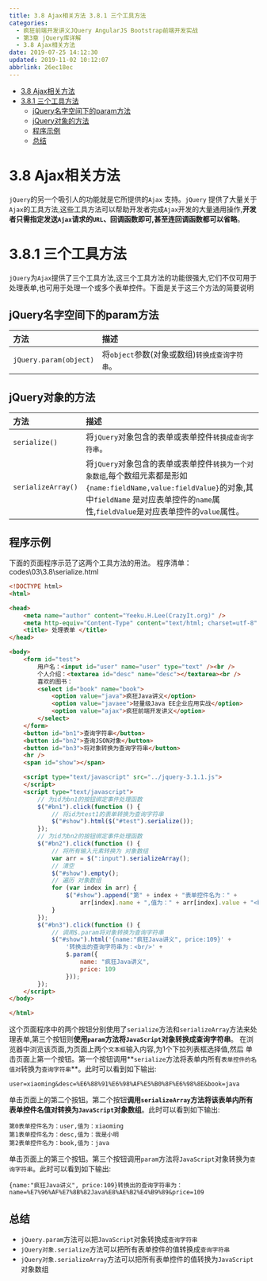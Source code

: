 ```yaml
---
title: 3.8 Ajax相关方法 3.8.1 三个工具方法
categories: 
  - 疯狂前端开发讲义JQuery AngularJS Bootstrap前端开发实战
  - 第3章 jQuery库详解
  - 3.8 Ajax相关方法
date: 2019-07-25 14:12:30
updated: 2019-11-02 10:12:07
abbrlink: 26ec18ec
---
```

<div id='my_toc'>

- [3.8 Ajax相关方法](/JavaReadingNotes/26ec18ec/#3-8-Ajax相关方法)
- [3.8.1 三个工具方法](/JavaReadingNotes/26ec18ec/#3-8-1-三个工具方法)
    - [jQuery名字空间下的param方法](/JavaReadingNotes/26ec18ec/#jQuery名字空间下的param方法)
    - [jQuery对象的方法](/JavaReadingNotes/26ec18ec/#jQuery对象的方法)
    - [程序示例](/JavaReadingNotes/26ec18ec/#程序示例)
    - [总结](/JavaReadingNotes/26ec18ec/#总结)

</div>
<!--more-->
<script>if (navigator.platform.toLowerCase() == 'win32'){document.getElementById('my_toc').style.display = 'none';}</script>

<!--end-->
<!--SSTStart-->
# 3.8 Ajax相关方法 #
`jQuery`的另一个吸引人的功能就是它所提供的`Ajax` 支持。`jQuery` 提供了大量关于`Ajax`的工具方法,这些工具方法可以帮助开发者完成`Ajax`开发的大量通用操作,**开发者只需指定发送`Ajax`请求的`URL`、回调函数即可,甚至连回调函数都可以省略**。
# 3.8.1 三个工具方法 #
`jQuery`为`Ajax`提供了三个工具方法,这三个工具方法的功能很强大,它们不仅可用于处理表单,也可用于处理一个或多个表单控件。下面是关于这三个方法的简要说明
## jQuery名字空间下的param方法 ##
|方法|描述|
|:---|:---|
|`jQuery.param(object)`|将`object`参数(对象或数组)`转换成查询字符串`。|
## jQuery对象的方法 ##
|方法|描述|
|:---|:---|
|`serialize()`|将`jQuery`对象包含的表单或表单控件`转换成查询字符串`。|
|`serializeArray()`|将`jQuery`对象包含的表单或表单控件`转换为一个对象数组`,每个数组元素都是形如`{name:fieldName,value:fieldValue}`的对象,其中`fieldName` 是对应表单控件的`name`属性,`fieldValue`是对应表单控件的`value`属性。|
<!--SSTStop-->

## 程序示例 ##
下面的页面程序示范了这两个工具方法的用法。
程序清单：codes\03\3.8\serialize.html
```html
<!DOCTYPE html>
<html>

<head>
    <meta name="author" content="Yeeku.H.Lee(CrazyIt.org)" />
    <meta http-equiv="Content-Type" content="text/html; charset=utf-8" />
    <title> 处理表单 </title>
</head>

<body>
    <form id="test">
        用户名：<input id="user" name="user" type="text" /><br />
        个人介绍：<textarea id="desc" name="desc"></textarea><br />
        喜欢的图书：
        <select id="book" name="book">
            <option value="java">疯狂Java讲义</option>
            <option value="javaee">轻量级Java EE企业应用实战</option>
            <option value="ajax">疯狂前端开发讲义</option>
        </select>
    </form>
    <button id="bn1">查询字符串</button>
    <button id="bn2">查询JSON对象</button>
    <button id="bn3">将对象转换为查询字符串</button>
    <hr />
    <span id="show"></span>

    <script type="text/javascript" src="../jquery-3.1.1.js">
    </script>
    <script type="text/javascript">
        // 为id为bn1的按钮绑定事件处理函数
        $("#bn1").click(function () {
            // 将id为test1的表单转换为查询字符串
            $("#show").html($("#test").serialize());
        });
        // 为id为bn2的按钮绑定事件处理函数
        $("#bn2").click(function () {
            // 将所有输入元素转换为 对象数组
            var arr = $(":input").serializeArray();
            // 清空
            $("#show").empty();
            // 遍历 对象数组
            for (var index in arr) {
                $("#show").append("第" + index + "表单控件名为：" +
                    arr[index].name + ",值为：" + arr[index].value + "<br />");
            }
        });
        $("#bn3").click(function () {
            // 调用$.param将对象转换为查询字符串
            $("#show").html('{name:"疯狂Java讲义", price:109}' +
                '转换出的查询字符串为：<br/>' +
                $.param({
                    name: "疯狂Java讲义",
                    price: 109
                }));
        });
    </script>
</body>

</html>
```
这个页面程序中的两个按钮分别使用了`serialize`方法和`serializeArray`方法来处理表单,第三个按钮则**使用`param`方法将`JavaScript`对象转换成查询字符串**。
在浏览器中浏览该页面,为页面上两个`文本框`输入内容,为1个下拉列表框选择值,然后
单击页面上第一个按钮。第一个按钮调用**`serialize`方法将表单内所有`表单控件的名值对`转换为`查询字符串`**。此时可以看到如下输出:
```
user=xiaoming&desc=%E6%88%91%E6%98%AF%E5%B0%8F%E6%98%8E&book=java
```
单击页面上的第二个按钮。第二个按钮**调用`serializeArray`方法将该表单内所有表单控件名值对转换为`JavaScript`对象数组**。此时可以看到如下输出:
```
第0表单控件名为：user,值为：xiaoming
第1表单控件名为：desc,值为：我是小明
第2表单控件名为：book,值为：java
```
单击页面上的第三个按钮。第三个按钮调用`param`方法将`JavaScript`对象转换为`查询字符串`。此时可以看到如下输出:
```
{name:"疯狂Java讲义", price:109}转换出的查询字符串为：
name=%E7%96%AF%E7%8B%82Java%E8%AE%B2%E4%B9%89&price=109
```
<!--SSTStart-->
## 总结 ##
- `jQuery.param`方法可以把`JavaScript`对象转换成`查询字符串`
- `jQuery对象.serialize`方法可以把所有表单控件的值转换成`查询字符串`
- `jQuery对象.serializeArray`方法可以把所有表单控件的值转换为`JavaScript`对象数组
<!--SSTStop-->
